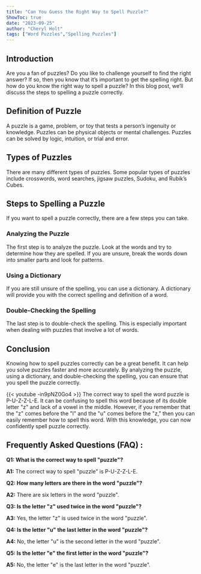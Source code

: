 ```yaml
---
title: "Can You Guess the Right Way to Spell Puzzle?"
ShowToc: true 
date: "2023-09-25"
author: "Cheryl Holt" 
tags: ["Word Puzzles","Spelling Puzzles"]
---
```

## Introduction 

Are you a fan of puzzles? Do you like to challenge yourself to find the right answer? If so, then you know that it’s important to get the spelling right. But how do you know the right way to spell a puzzle? In this blog post, we’ll discuss the steps to spelling a puzzle correctly. 

## Definition of Puzzle 

A puzzle is a game, problem, or toy that tests a person’s ingenuity or knowledge. Puzzles can be physical objects or mental challenges. Puzzles can be solved by logic, intuition, or trial and error. 

## Types of Puzzles 

There are many different types of puzzles. Some popular types of puzzles include crosswords, word searches, jigsaw puzzles, Sudoku, and Rubik’s Cubes. 

## Steps to Spelling a Puzzle 

If you want to spell a puzzle correctly, there are a few steps you can take. 

### Analyzing the Puzzle 

The first step is to analyze the puzzle. Look at the words and try to determine how they are spelled. If you are unsure, break the words down into smaller parts and look for patterns. 

### Using a Dictionary 

If you are still unsure of the spelling, you can use a dictionary. A dictionary will provide you with the correct spelling and definition of a word. 

### Double-Checking the Spelling 

The last step is to double-check the spelling. This is especially important when dealing with puzzles that involve a lot of words. 

## Conclusion 

Knowing how to spell puzzles correctly can be a great benefit. It can help you solve puzzles faster and more accurately. By analyzing the puzzle, using a dictionary, and double-checking the spelling, you can ensure that you spell the puzzle correctly.

{{< youtube -in9pNZ0Go4 >}} 
The correct way to spell the word puzzle is P-U-Z-Z-L-E. It can be confusing to spell this word because of its double letter "z" and lack of a vowel in the middle. However, if you remember that the "z" comes before the "l" and the "u" comes before the "z," then you can easily remember how to spell this word. With this knowledge, you can now confidently spell puzzle correctly.

## Frequently Asked Questions (FAQ) :
**Q1: What is the correct way to spell "puzzle"?**

**A1:** The correct way to spell "puzzle" is P-U-Z-Z-L-E.

**Q2: How many letters are there in the word "puzzle"?**

**A2:** There are six letters in the word "puzzle".

**Q3: Is the letter "z" used twice in the word "puzzle"?**

**A3:** Yes, the letter "z" is used twice in the word "puzzle".

**Q4: Is the letter "u" the last letter in the word "puzzle"?**

**A4:** No, the letter "u" is the second letter in the word "puzzle".

**Q5: Is the letter "e" the first letter in the word "puzzle"?**

**A5:** No, the letter "e" is the last letter in the word "puzzle".





